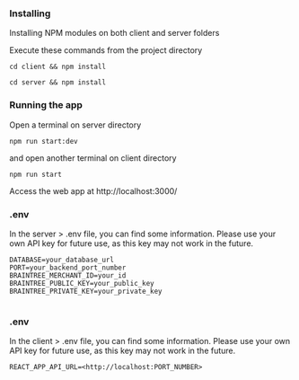 ### Installing

Installing NPM modules on both client and server folders

Execute these commands from the project directory

```
cd client && npm install
```

```
cd server && npm install
```

### Running the app

Open a terminal on server directory

```
npm run start:dev
```

and open another terminal on client directory

```
npm run start
```

Access the web app at http://localhost:3000/

### .env

In the server > .env file, you can find some information. Please use your own API key for future use, as this key may not work in the future.

```
DATABASE=your_database_url
PORT=your_backend_port_number
BRAINTREE_MERCHANT_ID=your_id
BRAINTREE_PUBLIC_KEY=your_public_key
BRAINTREE_PRIVATE_KEY=your_private_key


```

### .env

In the client > .env file, you can find some information. Please use your own API key for future use, as this key may not work in the future.

```
REACT_APP_API_URL=<http://localhost:PORT_NUMBER>
```
